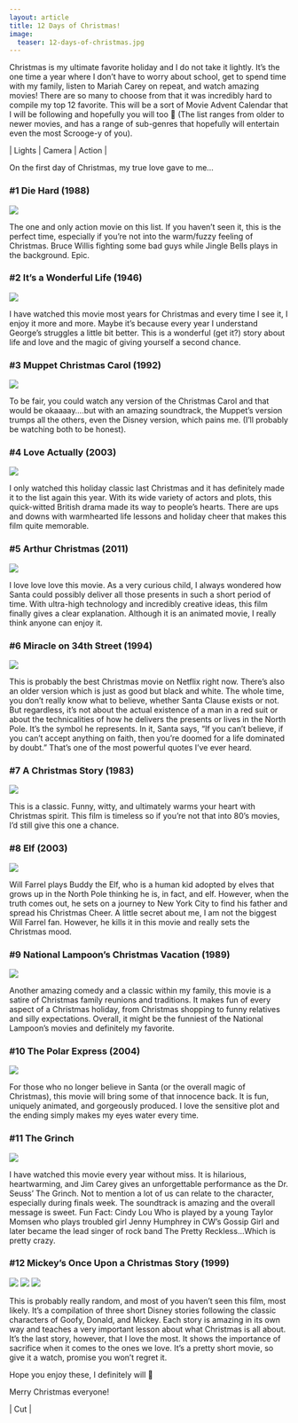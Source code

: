 ```yaml
---
layout: article
title: 12 Days of Christmas!
image:
  teaser: 12-days-of-christmas.jpg
---
```

Christmas is my ultimate favorite holiday and I do not take it lightly. It’s the one time a year where I don’t have to worry about school, get to spend time with my
family, listen to Mariah Carey on repeat, and watch amazing movies! There are so many to choose from that it was incredibly hard to compile my top 12 favorite. This will
be a sort of Movie Advent Calendar that I will be following and hopefully you will too 🙂 (The list ranges from older to newer movies, and has a range of sub-genres that
hopefully will entertain even the most Scrooge-y of you).

<p class="tagline">
    &#124;   Lights   &#124;   Camera   &#124;   Action   &#124;
</p>

On the first day of Christmas, my true love gave to me…

<h3>#1 Die Hard (1988)</h3>

<img class="img-center" src="/images/6-die-hard.jpg"/>

The one and only action movie on this list. If you haven’t seen it, this is the perfect time, especially if you’re not into the warm/fuzzy feeling of Christmas. Bruce
Willis fighting some bad guys while Jingle Bells plays in the background. Epic.

<h3>#2 It’s a Wonderful Life (1946)</h3>

<img class="img-center" src="/images/6-wonderful-life.gif"/>

I have watched this movie most years for Christmas and every time I see it, I enjoy it more and more. Maybe it’s because every year I understand George’s struggles a
little bit better. This is a wonderful (get it?) story about life and love and the magic of giving yourself a second chance.

<h3>#3 Muppet Christmas Carol (1992)</h3>

<img class="img-center" src="/images/6-muppet.gif"/>

To be fair, you could watch any version of the Christmas Carol and that would be okaaaay….but with an amazing soundtrack, the Muppet’s version trumps all the others, even
the Disney version, which pains me. (I’ll probably be watching both to be honest).

<h3>#4 Love Actually (2003)</h3>

<img class="img-center" src="/images/6-love-actually.gif"/>

I only watched this holiday classic last Christmas and it has definitely made it to the list again this year. With its wide variety of actors and plots, this quick-witted
British drama made its way to people’s hearts. There are ups and downs with warmhearted life lessons and holiday cheer that makes this film quite memorable.

<h3>#5 Arthur Christmas (2011)</h3>

<img class="img-center" src="/images/6-arthur.gif"/>

I love love love this movie. As a very curious child, I always wondered how Santa could possibly deliver all those presents in such a short period of time. With
ultra-high technology and incredibly creative ideas, this film finally gives a clear explanation. Although it is an animated movie, I really think anyone can enjoy it.

<h3>#6 Miracle on 34th Street (1994)</h3>

<img class="img-center" src="/images/6-miracle-34th.gif"/>

This is probably the best Christmas movie on Netflix right now. There’s also an older version which is just as good but black and white. The whole time, you don’t really
know what to believe, whether Santa Clause exists or not. But regardless, it’s not about the actual existence of a man in a red suit or about the technicalities of how he
delivers the presents or lives in the North Pole. It’s the symbol he represents. In it, Santa says, “If you can’t believe, if you can’t accept anything on faith, then
you’re doomed for a life dominated by doubt.” That’s one of the most powerful quotes I’ve ever heard.

<h3>#7 A Christmas Story (1983)</h3>

<img class="img-center" src="/images/6-christmas-story.gif"/>

This is a classic. Funny, witty, and ultimately warms your heart with Christmas spirit. This film is timeless so if you’re not that into 80’s movies, I’d still give this
one a chance.

<h3>#8 Elf (2003)</h3>

<img class="img-center" src="/images/6-elf.gif"/>

Will Farrel plays Buddy the Elf, who is a human kid adopted by elves that grows up in the North Pole thinking he is, in fact, and elf. However, when the truth comes out,
he sets on a journey to New York City to find his father and spread his Christmas Cheer. A little secret about me, I am not the biggest Will Farrel fan. However, he kills
it in this movie and really sets the Christmas mood.

<h3>#9 National Lampoon’s Christmas Vacation (1989)</h3>

<img class="img-center" src="/images/6-national-lampoon.gif"/>

Another amazing comedy and a classic within my family, this movie is a satire of Christmas family reunions and traditions. It makes fun of every aspect of a Christmas
holiday, from Christmas shopping to funny relatives and silly expectations. Overall, it might be the funniest of the National Lampoon’s movies and definitely my favorite.

<h3>#10 The Polar Express (2004)</h3>

<img class="img-center" src="/images/6-polar-express.gif"/>

For those who no longer believe in Santa (or the overall magic of Christmas), this movie will bring some of that innocence back. It is fun, uniquely animated, and
gorgeously produced. I love the sensitive plot and the ending simply makes my eyes water every time.

<h3>#11 The Grinch</h3>

<img class="img-center" src="/images/6-the-grinch.gif"/>

I have watched this movie every year without miss. It is hilarious, heartwarming, and Jim Carey gives an unforgettable performance as the Dr. Seuss’ The Grinch. Not to
mention a lot of us can relate to the character, especially during finals week.  The soundtrack is amazing and the overall message is sweet. Fun Fact: Cindy Lou Who is
played by a young Taylor Momsen who plays troubled girl Jenny Humphrey in CW’s Gossip Girl and later became the lead singer of rock band The Pretty Reckless…Which is
pretty crazy.

<h3>#12 Mickey’s Once Upon a Christmas Story (1999)</h3>

<div>
    <img style="display: inline; margin: 0 auto;" src="/images/6-mickeys-christmas.gif"/>
    <img style="display: inline; margin: 0 auto;" src="/images/6-mickey-christmas-2.gif"/>
    <img style="display: inline; margin: 0 auto;" src="/images/6-mickey-christmas-3.gif"/>
</div>

This is probably really random, and most of you haven’t seen this film, most likely. It’s a compilation of three short Disney stories following the classic characters of
Goofy, Donald, and Mickey. Each story is amazing in its own way and teaches a very important lesson about what Christmas is all about. It’s the last story, however, that
I love the most. It shows the importance of sacrifice when it comes to the ones we love. It’s a pretty short movie, so give it a watch, promise you won’t regret it.

Hope you enjoy these, I definitely will 🙂

Merry Christmas everyone!

<p class="tagline">
    &#124;   Cut   &#124;
</p>
